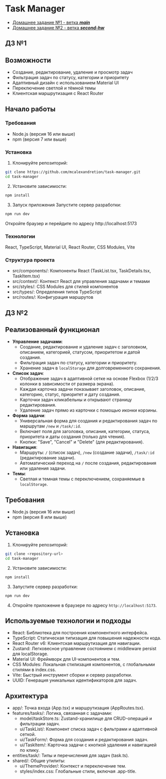 # Task Manager

- [Домашнее задание №1 - ветка **_main_**](#дз-№1)
- [Домашнее задание №2 - ветка _**second-hw**_](#дз-№2)

## ДЗ №1
## Возможности
- Создание, редактирование, удаление и просмотр задач
- Фильтрация задач по статусу, категории и приоритету
- Адаптивный дизайн с использованием Material UI
- Переключение светлой и тёмной темы
- Клиентская маршрутизация с React Router

## Начало работы

### Требования
- Node.js (версия 16 или выше)
- npm (версия 7 или выше)

### Установка
1. Клонируйте репозиторий:
```bash
git clone https://github.com/mcalexandretion/task-manager.git
cd task-manager
```
2. Установите зависимости:
  ```bash
  npm install
  ```
3. Запуск приложения
Запустите сервер разработки:
  ```bash
  npm run dev
  ```
Откройте браузер и перейдите по адресу http://localhost:5173

### Технологии
React, TypeScript, Material UI, React Router, CSS Modules, Vite

### Структура проекта
- src/components/: Компоненты React (TaskList.tsx, TaskDetails.tsx, TaskItem.tsx)
- src/context/: Контекст React для управления задачами и темами
- src/styles/: CSS Modules для стилей компонентов
- src/types/: Определения типов TypeScript
- src/routes/: Конфигурация маршрутов


  
## ДЗ №2

## Реализованный функционал

- **Управление задачами**:
  - Создание, редактирование и удаление задач с заголовком, описанием, категорией, статусом, приоритетом и датой создания.
  - Фильтрация задач по статусу, категории и приоритету.
  - Хранение задач в `localStorage` для долговременного сохранения.
- **Список задач**:
  - Отображение задач в адаптивной сетке на основе Flexbox (1/2/3 колонки в зависимости от размера экрана).
  - Каждая карточка задачи показывает заголовок, описание, категорию, статус, приоритет и дату создания.
  - Карточки задач кликабельны и открывают страницу редактирования.
  - Удаление задач прямо из карточки с помощью иконки корзины.
- **Форма задачи**:
  - Универсальная форма для создания и редактирования задач по маршрутам `/new` и `/task/:id`.
  - Включает поля для заголовка, описания, категории, статуса, приоритета и даты создания (только для чтения).
  - Кнопки: "Save", "Cancel" и "Delete" (для редактирования).
- **Навигация**:
  - Маршруты: `/` (список задач), `/new` (создание задачи), `/task/:id` (редактирование задачи).
  - Автоматический переход на `/` после создания, редактирования или удаления задачи.
- **Темы**:
  - Светлая и темная темы с переключением, сохраняемые в `localStorage`.

## Требования

- Node.js (версия 16 или выше)
- npm (версия 8 или выше)

## Установка

1. Клонируйте репозиторий:
```bash
git clone <repository-url>
cd task-manager
````
2. Установите зависимости:
````bash
npm install
````
3. Запустите сервер разработки:
````bash
npm run dev
````
4. Откройте приложение в браузере по адресу `http://localhost:5173`.

## Используемые технологии и подходы
- React: Библиотека для построения компонентного интерфейса.
- TypeScript: Статическая типизация для повышения надежности кода.
- React Router v6: Клиентская маршрутизация для навигации.
- Zustand: Легковесное управление состоянием с middleware persist для localStorage.
- Material UI: Фреймворк для UI-компонентов и тем.
- CSS Modules: Локальная стилизация компонентов, с глобальными стилями в index.css.
- Vite: Быстрый инструмент сборки и сервер разработки.
- UUID: Генерация уникальных идентификаторов для задач.

## Архитектура

- app/: Точка входа (App.tsx) и маршрутизация (AppRoutes.tsx).
- features/tasks/: Логика, связанная с задачами:
  - model/taskStore.ts: Zustand-хранилище для CRUD-операций и фильтрации задач.
  - ui/TaskList/: Компонент списка задач с фильтрами и адаптивной сеткой.
  - ui/TaskForm/: Форма для создания и редактирования задач.
  - ui/TaskItem/: Карточка задачи с кнопкой удаления и навигацией по клику.
- entities/task/: Типы и перечисления для задач (task.ts).
- shared/: Общие утилиты:
  - ui/ThemeProvider/: Контекст и переключение тем.
  - styles/index.css: Глобальные стили, включая .app-title.
